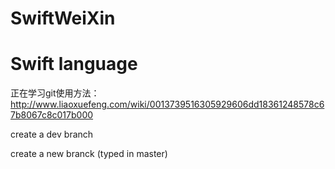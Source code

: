 # SwiftWeiXin
# Swift language
正在学习git使用方法：
http://www.liaoxuefeng.com/wiki/0013739516305929606dd18361248578c67b8067c8c017b000


create a dev branch


create a new branck (typed in master)
